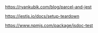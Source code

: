 
https://ryankubik.com/blog/parcel-and-jest

https://jestjs.io/docs/setup-teardown

https://www.npmjs.com/package/jsdoc-test
